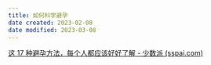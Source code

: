 ```yaml
---
title: 如何科学避孕
date created: 2023-02-08
date modified: 2023-03-08
---
```


[这 17 种避孕方法，每个人都应该好好了解 - 少数派 (sspai.com)](https://sspai.com/post/71934)
